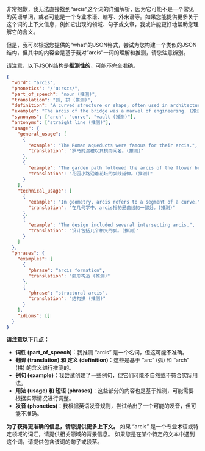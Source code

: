 非常抱歉，我无法直接找到“arcis”这个词的详细解析，因为它可能不是一个常见的英语单词，或者可能是一个专业术语、缩写、外来语等。如果您能提供更多关于这个词的上下文信息，例如它出现的领域、句子或文章，我或许能更好地帮助您理解它的含义。

但是，我可以根据您提供的“what”的JSON格式，尝试为您构建一个类似的JSON结构，但其中的内容会是基于我对“arcis”一词的理解和推测，请您注意辨别。

请注意，以下JSON结构是**推测性的**，可能不完全准确。

```json
{
  "word": "arcis",
  "phonetics": "/ˈɑːrsɪs/",
  "part_of_speech": "noun (推测)",
  "translation": "弧, 拱 (推测)",
  "definition": "A curved structure or shape; often used in architecture. (推测)",
  "example": "The arcis of the bridge was a marvel of engineering. (推测)",
  "synonyms": ["arch", "curve", "vault (推测)"],
  "antonyms": ["straight line (推测)"],
  "usage": {
    "general_usage": [
      {
        "example": "The Roman aqueducts were famous for their arcis.",
        "translation": "罗马的渡槽以其拱而闻名。(推测)"
      },
      {
        "example": "The garden path followed the arcis of the flower bed.",
        "translation": "花园小路沿着花坛的弧线延伸。(推测)"
      }
    ],
    "technical_usage": [
      {
        "example": "In geometry, arcis refers to a segment of a curve.",
        "translation": "在几何学中，arcis指的是曲线的一部分。(推测)"
      },
      {
        "example": "The design included several intersecting arcis.",
        "translation": "设计包括几个相交的弧。(推测)"
      }
    ]
  },
  "phrases": {
    "examples": [
      {
        "phrase": "arcis formation",
        "translation": "弧形构造 (推测)"
      },
      {
        "phrase": "structural arcis",
        "translation": "结构拱 (推测)"
      }
    ],
    "idioms": []
  }
}
```

**请注意以下几点：**

*   **词性 (part\_of\_speech)**：我推测 “arcis” 是一个名词，但这可能不准确。
*   **翻译 (translation) 和 定义 (definition)**：这些是基于 “arc” (弧) 和 “arch” (拱) 的含义进行推测的。
*   **例句 (example)**：我尝试创建了一些例句，但它们可能不自然或不符合实际用法。
*   **用法 (usage) 和 短语 (phrases)**：这些部分的内容也是基于推测，可能需要根据实际情况进行调整。
*   **发音 (phonetics)**：我根据英语发音规则，尝试给出了一个可能的发音，但可能不准确。

**为了获得更准确的信息，请您提供更多上下文。** 如果 “arcis” 是一个专业术语或特定领域的词汇，请提供相关领域的背景信息。 如果您是在某个特定的文本中遇到这个词，请提供包含该词的句子或段落。
 